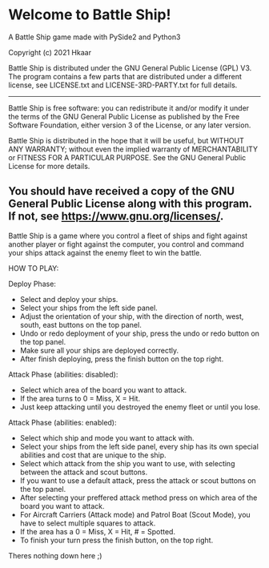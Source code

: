 # Welcome to Battle Ship!
A Battle Ship game made with PySide2 and Python3

Copyright (c) 2021 Hkaar

Battle Ship is distributed under the GNU General Public License (GPL) V3. The
program contains a few parts that are distributed under a different license, see
LICENSE.txt and LICENSE-3RD-PARTY.txt for full details.

-------------------------------------------------------------------
Battle Ship is free software: you can redistribute it and/or modify
it under the terms of the GNU General Public License as published by
the Free Software Foundation, either version 3 of the License, or
any later version.

Battle Ship is distributed in the hope that it will be useful,
but WITHOUT ANY WARRANTY; without even the implied warranty of
MERCHANTABILITY or FITNESS FOR A PARTICULAR PURPOSE. See the
GNU General Public License for more details.

You should have received a copy of the GNU General Public License
along with this program. If not, see <https://www.gnu.org/licenses/>.
-------------------------------------------------------------------

Battle Ship is a game where you control a fleet of ships and fight against another player
or fight against the computer, you control and command your ships attack against the enemy
fleet to win the battle.

HOW TO PLAY:

Deploy Phase:
   - Select and deploy your ships.
   - Select your ships from the left side panel.
   - Adjust the orientation of your ship, with the direction of north,
     west, south, east buttons on the top panel.
   - Undo or redo deployment of your ship, press the undo or redo button
     on the top panel.
   - Make sure all your ships are deployed correctly.
   - After finish deploying, press the finish button on the top right.

Attack Phase (abilities: disabled):
   - Select which area of the board you want to attack.
   - If the area turns to 0 = Miss, X = Hit.
   - Just keep attacking until you destroyed the enemy fleet
     or until you lose.

Attack Phase (abilities: enabled):
   - Select which ship and mode you want to attack with.
   - Select your ships from the left side panel, every ship has its
     own special abilities and cost that are unique to the ship.
   - Select which attack from the ship you want to use, with selecting
     between the attack and scout buttons.
   - If you want to use a default attack, press the attack or scout
     buttons on the top panel.
   - After selecting your preffered attack method press on which area
     of the board you want to attack.
   - For Aircraft Carriers (Attack mode) and Patrol Boat (Scout Mode),
     you have to select multiple squares to attack.
   - If the area has a 0 = Miss, X = Hit, # = Spotted.
   - To finish your turn press the finish button, on the top right.

Theres nothing down here ;)
